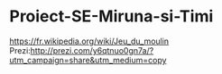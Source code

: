# Proiect-SE-Miruna-si-Timi
 https://fr.wikipedia.org/wiki/Jeu_du_moulin
Prezi:http://prezi.com/y6qtnuo0gn7a/?utm_campaign=share&utm_medium=copy